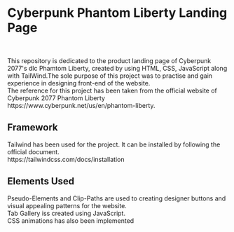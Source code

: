 <h1>Cyberpunk Phantom Liberty Landing Page</h1>
<br>
<p>This repository is dedicated to the product landing page of Cyberpunk 2077's dlc Phamtom Liberty, created by using HTML, CSS, JavaScript along with TailWind.The sole purpose of this project was to practise and gain experience in designing front-end of the website.<br>
The reference for this project has been taken from the official website of Cyberpunk 2077 Phantom Liberty<br>https://www.cyberpunk.net/us/en/phantom-liberty.</p>

<h2>Framework</h2>
<p>Tailwind has been used for the project. It can be installed by following the official document.<br>
https://tailwindcss.com/docs/installation</p>

<h2>Elements Used</h2>
<p>Pseudo-Elements and Clip-Paths are used to creating designer buttons and visual appealing patterns for the website.<br> Tab Gallery iss created using JavaScript.<br>CSS animations has also been implemented</p>
